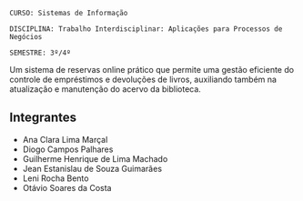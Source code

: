 `CURSO: Sistemas de Informação`

`DISCIPLINA: Trabalho Interdisciplinar: Aplicações para Processos de Negócios`

`SEMESTRE: 3º/4º`

Um sistema de reservas online prático que permite uma gestão eficiente do controle de empréstimos e devoluções de livros, auxiliando também na atualização e manutenção do acervo da biblioteca. 

## Integrantes

* Ana Clara Lima Marçal
* Diogo Campos Palhares
* Guilherme Henrique de Lima Machado
* Jean Estanislau de Souza Guimarães
* Leni Rocha Bento
* Otávio Soares da Costa



